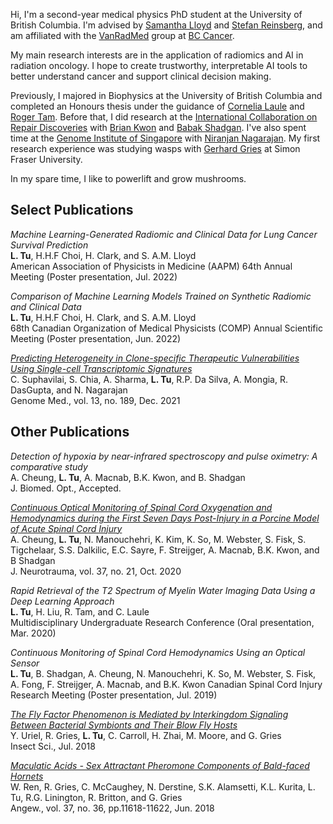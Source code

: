 Hi, I'm a second-year medical physics PhD student at the University of British Columbia. I'm advised by [Samantha Lloyd](http://www.vanradmed.com/dr.-samantha-lloyd) and [Stefan Reinsberg](https://pfeifer.phas.ubc.ca/wiki/doku.php?id=wiki:user:stefan), and am affiliated with the [VanRadMed](http://www.vanradmed.com/) group at [BC Cancer](http://www.bccancer.bc.ca/).

My main research interests are in the application of radiomics and AI in radiation oncology. I hope to create trustworthy, interpretable AI tools to better understand cancer and support clinical decision making.

Previously, I majored in Biophysics at the University of British Columbia and completed an Honours thesis under the guidance of [Cornelia Laule](http://www.mripathology.ca/) and [Roger Tam](https://blogs.ubc.ca/rogertam/). Before that, I did research at the [International Collaboration on Repair Discoveries](https://icord.org/) with [Brian Kwon](https://icord.org/researchers/dr-brian-kwon/) and [Babak Shadgan](https://biosensing.med.ubc.ca/ibl-team/babak-shadgan/). I've also spent time at the [Genome Institute of Singapore](https://www.a-star.edu.sg/gis) with [Niranjan Nagarajan](https://csb5.github.io/index.html). My first research experience was studying wasps with [Gerhard Gries](https://www.sfu.ca/gries-lab.html) at Simon Fraser University.

In my spare time, I like to powerlift and grow mushrooms.

## Select Publications
_Machine Learning-Generated Radiomic and Clinical Data for Lung Cancer Survival Prediction_   
**L. Tu**, H.H.F Choi, H. Clark, and S. A.M. Lloyd  
American Association of Physicists in Medicine (AAPM) 64th Annual Meeting (Poster presentation, Jul. 2022)

_Comparison of Machine Learning Models Trained on Synthetic Radiomic and Clinical Data_  
**L. Tu**, H.H.F Choi, H. Clark, and S. A.M. Lloyd  
68th Canadian Organization of Medical Physicists (COMP) Annual Scientific Meeting (Poster presentation, Jun. 2022)

[_Predicting Heterogeneity in Clone-specific Therapeutic Vulnerabilities Using Single-cell Transcriptomic Signatures_](https://genomemedicine.biomedcentral.com/articles/10.1186/s13073-021-01000-y)  
C. Suphavilai, S. Chia, A. Sharma, **L. Tu**, R.P. Da Silva, A. Mongia, R. DasGupta, and N. Nagarajan  
Genome Med., vol. 13, no. 189, Dec. 2021

## Other Publications
_Detection of hypoxia by near-infrared spectroscopy and pulse oximetry: A comparative study_  
A. Cheung, **L. Tu**, A. Macnab, B.K. Kwon, and B. Shadgan  
J. Biomed. Opt., Accepted.

[_Continuous Optical Monitoring of Spinal Cord Oxygenation and Hemodynamics during the First Seven Days Post-Injury in a Porcine Model of Acute Spinal Cord Injury_](https://www.liebertpub.com/doi/10.1089/neu.2020.7086)  
A. Cheung, **L. Tu**, N. Manouchehri, K. Kim, K. So, M. Webster, S. Fisk, S. Tigchelaar, S.S. Dalkilic, E.C. Sayre, F. Streijger, A. Macnab, B.K. Kwon, and B Shadgan  
J. Neurotrauma, vol. 37, no. 21, Oct. 2020

_Rapid Retrieval of the T2 Spectrum of Myelin Water Imaging Data Using a Deep Learning Approach_  
**L. Tu**, H. Liu, R. Tam, and C. Laule  
Multidisciplinary Undergraduate Research Conference (Oral presentation, Mar. 2020)

_Continuous Monitoring of Spinal Cord Hemodynamics Using an Optical Sensor_  
**L. Tu**, B. Shadgan, A. Cheung, N. Manouchehri, K. So, M. Webster, S. Fisk, A. Fong, F. Streijger, A. Macnab, and B.K. Kwon
Canadian Spinal Cord Injury Research Meeting (Poster presentation, Jul. 2019)

[_The Fly Factor Phenomenon is Mediated by Interkingdom Signaling Between Bacterial Symbionts and Their Blow Fly Hosts_](https://onlinelibrary.wiley.com/doi/abs/10.1111/1744-7917.12632)  
Y. Uriel, R. Gries, **L. Tu**, C. Carroll, H. Zhai, M. Moore, and G. Gries  
Insect Sci., Jul. 2018

[_Maculatic Acids - Sex Attractant Pheromone Components of Bald-faced Hornets_](https://onlinelibrary.wiley.com/doi/abs/10.1002/anie.201804666)  
W. Ren, R. Gries, C. McCaughey, N. Derstine, S.K. Alamsetti, K.L. Kurita, L. Tu, R.G. Linington, R. Britton, and G. Gries  
Angew., vol. 37, no. 36, pp.11618-11622, Jun. 2018
